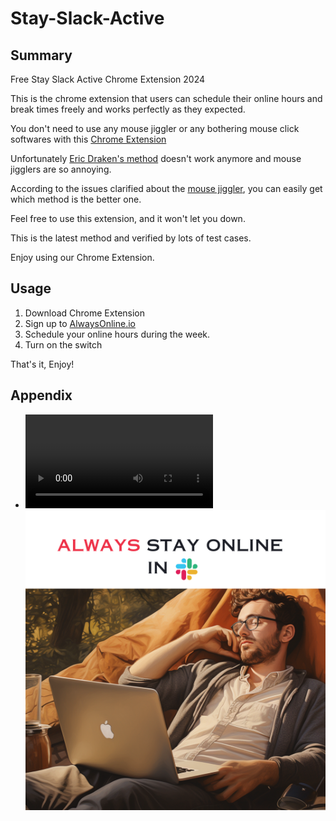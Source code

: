 # Stay-Slack-Active

## Summary
 Free Stay Slack Active Chrome Extension 2024

This is the chrome extension that users can schedule their online hours and break times freely and works perfectly as they expected.

You don't need to use any mouse jiggler or any bothering mouse click softwares with this [Chrome Extension](https://chromewebstore.google.com/detail/alwaysonline/ogafjbhfbmichdpppfebbcameeicchkg)


Unfortunately [Eric Draken's method](https://ericdraken.com/slack-always-stay-active/) doesn't work anymore and mouse jigglers are so annoying.

According to the issues clarified about the [mouse jiggler](https://github.com/eskerda/slack-keep-presence/issues/13), you can easily get which method is the better one.


Feel free to use this extension, and it won't let you down.

This is the latest method and verified by lots of test cases.

Enjoy using our Chrome Extension.

## Usage
1. Download Chrome Extension
2. Sign up to [AlwaysOnline.io](https://alwaysonline.io/register)
3. Schedule your online hours during the week.
4. Turn on the switch

That's it, Enjoy!

## Appendix
- 
    ![AlwaysOnline](./data/alwaysonline_081223_4x5_1.mp4)
    ![AlwaysOnline](./data/alwaysonline_img_3.png)




